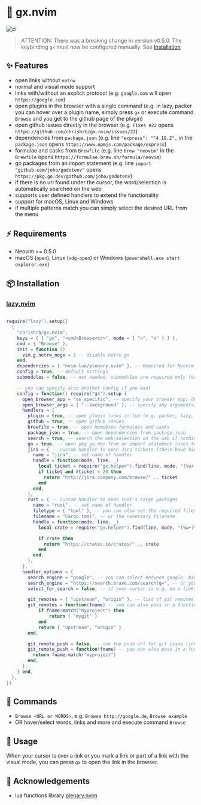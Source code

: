 # 🔗 gx.nvim

![ci](https://github.com/chrishrb/gx.nvim/actions/workflows/ci.yml/badge.svg)

> ATTENTION: There was a breaking change in version v0.5.0. The keybinding `gx` must now be configured manually. See [Installation](#-installation)

## ✨ Features

* open links without `netrw`
* normal and visual mode support
* links with/without an explicit protocol (e.g. `google.com` will open `https://google.com`)
* open plugins in the browser with a single command (e.g. in lazy, packer you can hover over a plugin name, simply press `gx` or execute command `Browse` and you get to the github page of the plugin)
* open github issues directly in the browser (e.g. `Fixes #22` opens `https://github.com/chrishrb/gx.nvim/issues/22`)
* dependencies from `package.json` (e.g. line `"express": "^4.18.2",` in the `package.json` opens `https://www.npmjs.com/package/express`)
* formulae and casks from `Brewfile` (e.g. line `brew "neovim"` in the `Brewfile` opens `https://formulae.brew.sh/formula/neovim`)
* go packages from an import statement (e.g. line `import "github.com/joho/godotenv"` opens `https://pkg.go.dev/github.com/joho/godotenv`)
* if there is no url found under the cursor, the word/selection is automatically searched on the web
* supports user defined handlers to extend the functionality
* support for macOS, Linux and Windows
* if multiple patterns match you can simply select the desired URL from the menu

## ⚡️ Requirements

* Neovim >= 0.5.0
* macOS (`open`), Linux (`xdg-open`) or Windows (`powershell.exe start explorer.exe`)

## 📦 Installation

### [lazy.nvim](https://github.com/folke/lazy.nvim)

```lua

require("lazy").setup({
  {
    "chrishrb/gx.nvim",
    keys = { { "gx", "<cmd>Browse<cr>", mode = { "n", "x" } } },
    cmd = { "Browse" },
    init = function ()
      vim.g.netrw_nogx = 1 -- disable netrw gx
    end,
    dependencies = { "nvim-lua/plenary.nvim" }, -- Required for Neovim < 0.10.0
    config = true, -- default settings
    submodules = false, -- not needed, submodules are required only for tests

    -- you can specify also another config if you want
    config = function() require("gx").setup {
      open_browser_app = "os_specific", -- specify your browser app; default for macOS is "open", Linux "xdg-open" and Windows "powershell.exe"
      open_browser_args = { "--background" }, -- specify any arguments, such as --background for macOS' "open".
      handlers = {
        plugin = true, -- open plugin links in lua (e.g. packer, lazy, ..)
        github = true, -- open github issues
        brewfile = true, -- open Homebrew formulaes and casks
        package_json = true, -- open dependencies from package.json
        search = true, -- search the web/selection on the web if nothing else is found
        go = true, -- open pkg.go.dev from an import statement (uses treesitter)
        jira = { -- custom handler to open Jira tickets (these have higher precedence than builtin handlers)
          name = "jira", -- set name of handler
          handle = function(mode, line, _)
            local ticket = require("gx.helper").find(line, mode, "(%u+-%d+)")
            if ticket and #ticket < 20 then
              return "http://jira.company.com/browse/" .. ticket
            end
          end,
        },
        rust = { -- custom handler to open rust's cargo packages
          name = "rust", -- set name of handler
          filetype = { "toml" }, -- you can also set the required filetype for this handler
          filename = "Cargo.toml", -- or the necessary filename
          handle = function(mode, line, _)
            local crate = require("gx.helper").find(line, mode, "(%w+)%s-=%s")

            if crate then
              return "https://crates.io/crates/" .. crate
            end
          end,
        },
      },
      handler_options = {
        search_engine = "google", -- you can select between google, bing, duckduckgo, and ecosia
        search_engine = "https://search.brave.com/search?q=", -- or you can pass in a custom search engine
        select_for_search = false, -- if your cursor is e.g. on a link, the pattern for the link AND for the word will always match. This disables this behaviour for default so that the link is opened without the select option for the word AND link

        git_remotes = { "upstream", "origin" }, -- list of git remotes to search for git issue linking, in priority
        git_remotes = function(fname) -- you can also pass in a function
            if fname:match("myproject") then
                return { "mygit" }
            end
            return { "upstream", "origin" }
        end,

        git_remote_push = false, -- use the push url for git issue linking,
        git_remote_push = function(fname) -- you can also pass in a function
          return fname:match("myproject")
        end,
      },
    } end,
  },
})
```

## 📡 Commands

* `Browse <URL or WORDS>`, e.g. `Browse http://google.de`, `Browse example`
* OR hover/select words, links and more and execute command `Browse`

## 🚀 Usage

When your cursor is over a link or you mark a link or part of a link with the visual mode, you can press `gx` to open the link in the browser.

## 📄 Acknowledgements

* lua functions library [plenary.nvim](https://github.com/nvim-lua/plenary.nvim)

